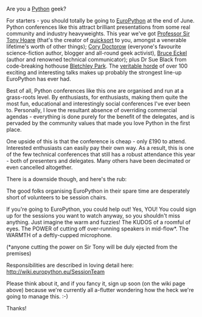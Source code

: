 <!--
.. title: Do a bit of helping out at EuroPython
.. slug: do-a-bit-of-helping-out-at-europython
.. date: 2009-06-09 15:13:40-05:00
.. tags: geek,python
.. link: 
.. description: 
.. type: text
-->


Are you a [Python](http://python.org) geek?

For starters - you should totally be going to
[EuroPython](http://www.europython.eu/) at the end of June. Python
conferences like this attract brilliant presentations from some real
community and industry heavyweights. This year we've got [Professor Sir
Tony Hoare](http://en.wikipedia.org/wiki/Tony_Hoare) (that's the creator
of [quicksort](http://en.wikipedia.org/wiki/Quicksort) to you, amongst a
venerable lifetime's worth of other
things); [](http://blogs.msdn.com/hugunin/) [Cory
Doctorow](http://craphound.com/) (everyone's favourite science-fiction
author, blogger and all-round geek activist), [Bruce
Eckel](http://www.mindviewinc.com/Index.php) (author and renowned
technical communicator); plus Dr Sue Black from code-breaking hothouse
[Bletchley Park](http://en.wikipedia.org/wiki/Bletchley_park). The
[veritable horde](http://www.europython.eu/talks/timetable/) of over 100
exciting and interesting talks makes up probably the strongest line-up
EuroPython has ever had.

Best of all, Python conferences like this one are organised and run at a
grass-roots level. By enthusiasts, for enthusiasts, making them quite
the most fun, educational and interestingly social conferences I've ever
been to. Personally, I love the resultant absence of overriding
commercial agendas - everything is done purely for the benefit of the
delegates, and is pervaded by the community values that made you love
Python in the first place.

One upside of this is that the conference is cheap - only £190 to
attend. Interested enthusiasts can easily pay their own way. As a
result, this is one of the few technical conferences that still has a
robust attendance this year - both of presenters and delegates. Many
others have been decimated or even cancelled altogether.

There is a downside though, and here's the rub:

The good folks organising EuroPython in their spare time are desperately
short of volunteers to be session chairs.

If you're going to EuroPython, you could help out! Yes, YOU! You could
sign up for the sessions you want to watch anyway, so you shouldn't miss
anything. Just imagine the warm and fuzzies! The KUDOS of a roomful of
eyes. The POWER of cutting off over-running speakers in mid-flow\*. The
WARMTH of a deftly-cupped microphone.

(\*anyone cutting the power on Sir Tony will be duly ejected from the
premises)

Responsibilities are described in loving detail here:
<http://wiki.europython.eu/SessionTeam>

Please think about it, and if you fancy it, sign up soon (on the wiki
page above) because we're currently all a-flutter wondering how the heck
we're going to manage this. :-)

Thanks!
